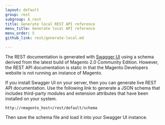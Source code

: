 ```yaml
---
layout: default
group: rest
subgroup: A_rest
title: Generate local REST API reference
menu_title: Generate local API reference
menu_order: 5
github_link: rest/generate-local.md

---
```


The REST documentation is generated with [Swagger UI](http://swagger.io) using a schema derived from the latest build of Magento 2.0 Community Edition. However, the REST API documentation is static in that the Magento Developers website is not running an instance of Magento.

If you install Swagger UI on your server, then you can generate live REST API documentation. Use the following link to generate a JSON schema that includes third-party modules and extension attributes that have been installed on your system. 

`http://<magento_host>/rest/default/schema`

Then save the schema file and load it into your Swagger UI instance.
